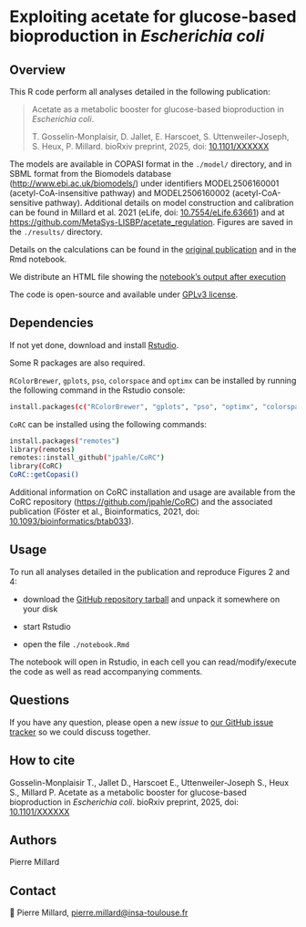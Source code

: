 # Exploiting acetate for glucose-based bioproduction in *Escherichia coli*

## Overview

This R code perform all analyses detailed in the following publication:

> Acetate as a metabolic booster for glucose-based bioproduction in *Escherichia coli*.
>
> T. Gosselin-Monplaisir, D. Jallet, E. Harscoet, S. Uttenweiler-Joseph, S. Heux, P. Millard. bioRxiv preprint, 2025, doi: [10.1101/XXXXXX](https://doi.org/10.1101/XXXXXX)

The models are available in COPASI format in the `./model/` directory, and in SBML format from the Biomodels database (http://www.ebi.ac.uk/biomodels/) under identifiers MODEL2506160001 (acetyl-CoA-insensitive pathway) and MODEL2506160002 (acetyl-CoA-sensitive pathway). Additional details on model construction and calibration can be found in Millard et al. 2021 (eLife, doi: [10.7554/eLife.63661](https://doi.org/10.7554/eLife.63661)) and at https://github.com/MetaSys-LISBP/acetate_regulation. Figures are saved in the `./results/` directory.

Details on the calculations can be found in the [original publication](https://doi.org/10.1101/XXXXXX) and in the Rmd notebook.

We distribute an HTML file showing the [notebook’s output after execution](https://htmlpreview.github.io/?https://github.com/MetaSys-LISBP/glucose_acetate_bioproduction/blob/main/html/notebook.html)

The code is open-source and available under [GPLv3 license](https://www.gnu.org/licenses/gpl-3.0.txt).

## Dependencies

If not yet done, download and install [Rstudio](https://posit.co/downloads/).

Some R packages are also required.

`RColorBrewer`, `gplots`, `pso`, `colorspace` and `optimx` can be installed
by running the following command in the Rstudio console:

```bash
install.packages(c("RColorBrewer", "gplots", "pso", "optimx", "colorspace"))
```

`CoRC` can be installed
using the following commands:

```bash
install.packages("remotes")
library(remotes)
remotes::install_github("jpahle/CoRC")
library(CoRC)
CoRC::getCopasi()
```

Additional information on CoRC installation and usage are available from the CoRC repository (https://github.com/jpahle/CoRC) and the associated publication (Föster et al., Bioinformatics, 2021, doi: [10.1093/bioinformatics/btab033](https://doi.org/10.1093/bioinformatics/btab033)).

## Usage

To run all analyses detailed in the publication and reproduce Figures 2 and 4:

- download the [GitHub repository tarball](https://github.com/pierremillard/glucose_acetate_bioproduction/archive/refs/heads/main.zip) and unpack it somewhere on your disk

- start Rstudio

- open the file `./notebook.Rmd`

The notebook will open in Rstudio, in each cell you can read/modify/execute the code as well as read accompanying comments.

## Questions
If you have any question, please open a new *issue*
to [our GitHub issue tracker](https://github.com/MetaSys-LISBP/glucose_acetate_bioproduction/issues) so we could discuss together. 

## How to cite
Gosselin-Monplaisir T., Jallet D., Harscoet E., Uttenweiler-Joseph S., Heux S.,  Millard P. Acetate as a metabolic booster for glucose-based bioproduction in *Escherichia coli*. bioRxiv preprint, 2025, doi: [10.1101/XXXXXX](https://doi.org/10.1101/XXXXXX)

## Authors
Pierre Millard

## Contact
:email: Pierre Millard, pierre.millard@insa-toulouse.fr

